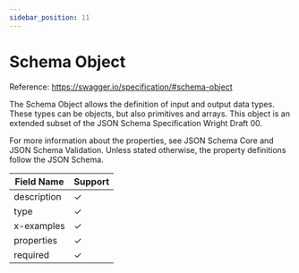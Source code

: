 ```yaml
---
sidebar_position: 11
---
```


# Schema Object
Reference: https://swagger.io/specification/#schema-object

The Schema Object allows the definition of input and output data types. These types can be objects, but also primitives and arrays. This object is an extended subset of the JSON Schema Specification Wright Draft 00.

For more information about the properties, see JSON Schema Core and JSON Schema Validation. Unless stated otherwise, the property definitions follow the JSON Schema.

| Field Name  | Support |
|-------------|---------|
| description | ✓       |
| type        | ✓       |
| x-examples  | ✓       |
| properties  | ✓       |
| required    | ✓       |
